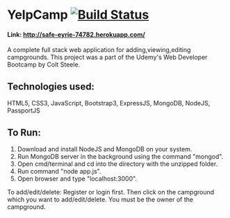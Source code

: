 # YelpCamp [![Build Status](https://travis-ci.org/ShubhamRJ/YelpCamp.svg?branch=master)](https://travis-ci.org/ShubhamRJ/YelpCamp)
#### Link: http://safe-eyrie-74782.herokuapp.com/

A complete full stack web application for adding,viewing,editing campgrounds. This project was a part of the Udemy's Web Developer Bootcamp by Colt Steele.

## Technologies used:
HTML5, CSS3, JavaScript, Bootstrap3, ExpressJS, MongoDB, NodeJS, PassportJS

## To Run:
1. Download and install NodeJS and MongoDB on your system.
2. Run MongoDB server in the background using the command "mongod".
3. Open cmd/terminal and cd into the directory with the unzipped folder.
4. Run command "node app.js".
5. Open browser and type "localhost:3000".

To add/edit/delete: Register or login first. Then click on the campground which you want to add/edit/delete. You must be the owner of the campground.

